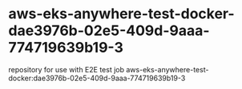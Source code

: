 # aws-eks-anywhere-test-docker-dae3976b-02e5-409d-9aaa-774719639b19-3
repository for use with E2E test job aws-eks-anywhere-test-docker:dae3976b-02e5-409d-9aaa-774719639b19-3
